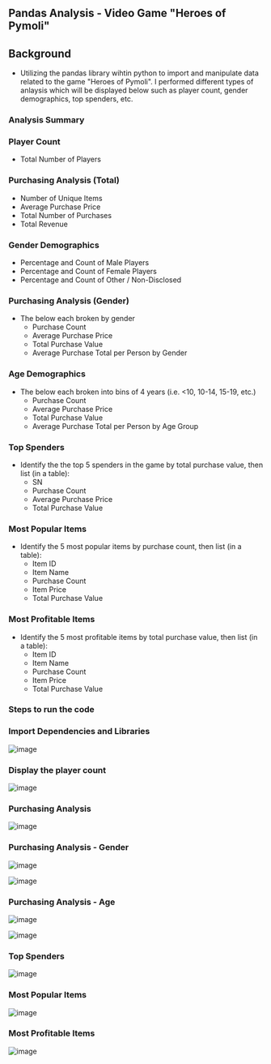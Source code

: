 ## Pandas Analysis - Video Game "Heroes of Pymoli"

## Background

* Utilizing the pandas library wihtin python to import and manipulate data related to the game "Heroes of Pymoli". I performed different types of anlaysis which will be displayed below such as player count, gender demographics, top spenders, etc. 

### Analysis Summary

### Player Count

* Total Number of Players

### Purchasing Analysis (Total)

* Number of Unique Items
* Average Purchase Price
* Total Number of Purchases
* Total Revenue

### Gender Demographics

* Percentage and Count of Male Players
* Percentage and Count of Female Players
* Percentage and Count of Other / Non-Disclosed

### Purchasing Analysis (Gender)

* The below each broken by gender
  * Purchase Count
  * Average Purchase Price
  * Total Purchase Value
  * Average Purchase Total per Person by Gender

### Age Demographics

* The below each broken into bins of 4 years (i.e. &lt;10, 10-14, 15-19, etc.)
  * Purchase Count
  * Average Purchase Price
  * Total Purchase Value
  * Average Purchase Total per Person by Age Group

### Top Spenders

* Identify the the top 5 spenders in the game by total purchase value, then list (in a table):
  * SN
  * Purchase Count
  * Average Purchase Price
  * Total Purchase Value

### Most Popular Items

* Identify the 5 most popular items by purchase count, then list (in a table):
  * Item ID
  * Item Name
  * Purchase Count
  * Item Price
  * Total Purchase Value

### Most Profitable Items

* Identify the 5 most profitable items by total purchase value, then list (in a table):
  * Item ID
  * Item Name
  * Purchase Count
  * Item Price
  * Total Purchase Value

### Steps to run the code

### Import Dependencies and Libraries

![image](https://user-images.githubusercontent.com/83512824/146649307-19ba3f6e-4dd8-43ff-8539-36ba7ae5ba03.png)

### Display the player count

![image](https://user-images.githubusercontent.com/83512824/146649355-a39308d8-4358-4105-bce1-026eacaaf5d7.png)

### Purchasing Analysis

![image](https://user-images.githubusercontent.com/83512824/146649382-7ff33c3d-a314-4aae-8bc0-60b3859b68f4.png)

### Purchasing Analysis - Gender

![image](https://user-images.githubusercontent.com/83512824/146649466-cc32a4ab-fab6-4956-a4bc-7ae89dddf13b.png)

![image](https://user-images.githubusercontent.com/83512824/146649494-36a8395c-beef-4ee8-8186-8cb56b9105b8.png)

### Purchasing Analysis - Age

![image](https://user-images.githubusercontent.com/83512824/146649525-5a2ea6ae-9bd9-4f38-8352-cd935b7cd76c.png)

![image](https://user-images.githubusercontent.com/83512824/146649560-781400e0-efe1-4cba-939c-89d5c9ff34bc.png)

### Top Spenders

![image](https://user-images.githubusercontent.com/83512824/146649609-3bf32e32-17bc-4733-852c-e6f90bfa2145.png)

### Most Popular Items

![image](https://user-images.githubusercontent.com/83512824/146649624-403c6109-ca16-4da9-8d6c-231081b8cd3d.png)

### Most Profitable Items

![image](https://user-images.githubusercontent.com/83512824/146649661-b3a7ff10-895f-434e-9022-c66ecef1288c.png)
















